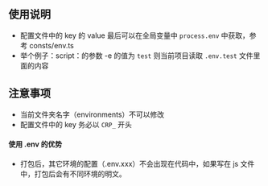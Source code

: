 ## 使用说明

- 配置文件中的 key 的 value 最后可以在全局变量中 `process.env` 中获取，参考 consts/env.ts
- 举个例子：script：的参数 -e 的值为 `test` 则当前项目读取 `.env.test` 文件里面的内容

## 注意事项

- 当前文件夹名字（environments）不可以修改
- 配置文件中的 key 务必以 `CRP_` 开头

#### 使用 .env 的优势

- 打包后，其它环境的配置（.env.xxx）不会出现在代码中，如果写在 js 文件中，打包后会有不同环境的明文。
